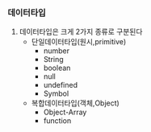 ### 데이터타입

1. 데이터타입은 크게 2가지 종류로 구분된다
   - 단일데이터타입(원시,primitive)
     - number
     - String
     - boolean
     - null
     - undefined
     - Symbol
   - 복합데이터타입(객체,Object)
     - Object-Array
     - function

